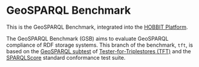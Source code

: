 # GeoSPARQL Benchmark

This is the GeoSPARQL Benchmark, integrated into the [HOBBIT Platform](https://github.com/hobbit-project/platform).

The GeoSPARQL Benchmark (GSB) aims to evaluate GeoSPARQL compliance of RDF storage systems. This branch of the benchmark, `tft`, is based on the [GeoSPARQL subtest](https://github.com/BorderCloud/TFT-tests/tree/master/geosparql) of [Tester-for-Triplestores (TFT)](https://github.com/BorderCloud/TFT) and the [SPARQLScore](http://sparqlscore.com/) standard conformance test suite.
